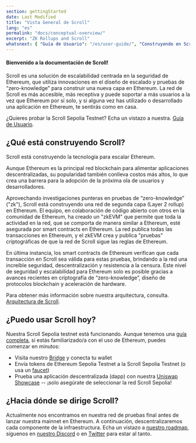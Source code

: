 ```yaml
---
section: gettingStarted
date: Last Modified
title: "Vista General de Scroll"
lang: "es"
permalink: "docs/conceptual-overview/"
excerpt: "ZK Rollups and Scroll"
whatsnext: { "Guía de Usuario": "/es/user-guide/", "Construyendo en Scroll": "/es/developers/" }
---
```


#### Bienvenido a la documentación de Scroll!

Scroll es una solución de escalabilidad centrada en la seguridad de Ethereum, que utiliza innovaciones en el diseño de escalado y pruebas de “zero-knowledge” para construir una nueva capa en Ethereum. La red de Scroll es más accesible, más receptiva y puede soportar a más usuarios a la vez que Ethereum por sí solo, y si alguna vez has utilizado o desarrollado una aplicación en Ethereum, te sentirás como en casa.

¿Quieres probar la Scroll Sepolia Testnet? Echa un vistazo a nuestra. [Guía de Usuario](/es/user-guide/).

## ¿Qué está construyendo Scroll?

Scroll está construyendo la tecnología para escalar Ethereum.

Aunque Ethereum es la principal red blockchain para alimentar aplicaciones descentralizadas, su popularidad también conlleva costos más altos, lo que crea una barrera para la adopción de la próxima ola de usuarios y desarrolladores.

Aprovechando investigaciones punteras en pruebas de “zero-knowledge” ("zk"), Scroll está construyendo una red de segunda capa (Layer 2 rollup) en Ethereum. El equipo, en colaboración de código abierto con otros en la comunidad de Ethereum, ha creado un "zkEVM" que permite que toda la actividad en la red, que se comporta de manera similar a Ethereum, esté asegurada por smart contracts en Ethereum. La red publica todas las transacciones en Ethereum, y el zkEVM crea y publica "pruebas" criptográficas de que la red de Scroll sigue las reglas de Ethereum.

En última instancia, los smart contracts de Ethereum verifican que cada transacción en Scroll sea válida para estas pruebas, brindando a la red una increíble seguridad, descentralización y resistencia a la censura. Este nivel de seguridad y escalabilidad para Ethereum solo es posible gracias a avances recientes en criptografía de “zero-knowledge”, diseño de protocolos blockchain y aceleración de hardware.

<!-- TODO: Confirm Architecture page exists -->

Para obtener más información sobre nuestra arquitectura, consulta. [Arquitectura de Scroll](/es/technology/).

## ¿Puedo usar Scroll hoy?

Nuestra Scroll Sepolia testnet está funcionando. Aunque tenemos una [guía completa](/es/user-guide/), si estás familiarizado/a con el uso de Ethereum, puedes comenzar en minutos:

- Visita nuestro [Bridge](https://scroll.io/bridge) y conecta tu wallet
- Envía tokens de Ethereum Sepolia Testnet a la Scroll Sepolia Testnet
  (o usa un [faucet](/es/user-guide/faucet))
- Prueba una aplicación descentralizada (dapp) con nuestra [Uniswap Showcase](http://uniswap-showcase.sepolia.scroll.xyz/) -- ¡solo asegúrate de seleccionar la red Scroll Sepolia!

<!-- TODO: Add Aave after Sepolia goes live -->

## ¿Hacia dónde se dirige Scroll?

Actualmente nos encontramos en nuestra red de pruebas final antes de lanzar nuestra mainnet en Ethereum. A continuación, descentralizaremos cada componente de la infraestructura. Echa un vistazo a [nuestro roadmap](https://scroll.io), síguenos en [nuestro Discord](https://discord.gg/scroll) o en [Twitter](https://twitter.com/scroll_zkp) para estar al tanto.
